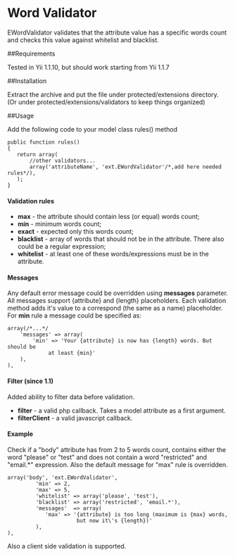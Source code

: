 Word Validator
==============

EWordValidator validates that the attribute value has a specific words count and checks this value against whitelist and blacklist.

##Requirements

Tested in Yii 1.1.10, but should work starting from Yii 1.1.7

##Installation

Extract the archive and put the file under protected/extensions directory.
(Or under protected/extensions/validators to keep things organized)

##Usage

Add the following code to your model class rules() method

~~~
public function rules()
{
   return array(
       //other validators...
       array('attributeName', 'ext.EWordValidator'/*,add here needed rules*/),
   );
}
~~~
#### Validation rules
- **max** - the attribute should contain less (or equal) words count;
- **min** - minimum words count;
- **exact** - expected only this words count;
- **blacklist** - array of words that should not be in the attribute.
                There also could be a regular expression;
- **whitelist** - at least one of these words/expressions must be in the attribute.

#### Messages
Any default error message could be overridden using **messages** parameter.
All messages support {attribute} and {length} placeholders. Each validation
method adds it's value to a correspond (the same as a name) placeholder.
For **min** rule a message could be specified as:
~~~
array(/*...*/
    'messages' => array(
        'min' => 'Your {attribute} is now has {length} words. But should be 
             at least {min}'
    ),
),
~~~

#### Filter (since 1.1)
Added ability to filter data before validation.
- **filter** - a valid php callback. Takes a model attribute as a first argument.
- **filterClient** - a valid javascript callback.

#### Example
Check if a "body" attribute has from 2 to 5 words count, contains
either the word "please" or "test" and does not contain a word "restricted" 
and "email.*" expression. Also the default message for "max" rule is overridden.
~~~
array('body', 'ext.EWordValidator',
         'min' => 2,
         'max' => 5,
         'whitelist' => array('please', 'test'), 
         'blacklist' => array('restricted', 'email.*'), 
         'messages'  => array(
            'max' => '{attribute} is too long (maximum is {max} words, 
                      but now it\'s {length})'
         ),
),
~~~

Also a client side validation is supported.
